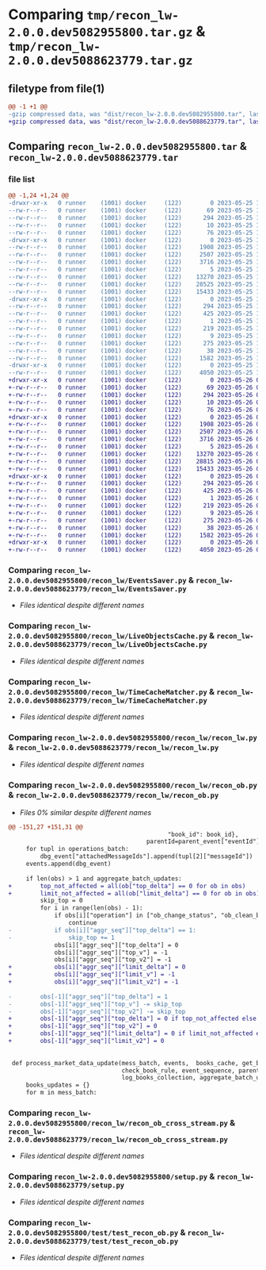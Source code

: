 # Comparing `tmp/recon_lw-2.0.0.dev5082955800.tar.gz` & `tmp/recon_lw-2.0.0.dev5088623779.tar.gz`

## filetype from file(1)

```diff
@@ -1 +1 @@
-gzip compressed data, was "dist/recon_lw-2.0.0.dev5082955800.tar", last modified: Thu May 25 17:43:40 2023, max compression
+gzip compressed data, was "dist/recon_lw-2.0.0.dev5088623779.tar", last modified: Fri May 26 08:07:28 2023, max compression
```

## Comparing `recon_lw-2.0.0.dev5082955800.tar` & `recon_lw-2.0.0.dev5088623779.tar`

### file list

```diff
@@ -1,24 +1,24 @@
-drwxr-xr-x   0 runner    (1001) docker     (122)        0 2023-05-25 17:43:40.000000 recon_lw-2.0.0.dev5082955800/
--rw-r--r--   0 runner    (1001) docker     (122)       69 2023-05-25 17:42:44.000000 recon_lw-2.0.0.dev5082955800/MANIFEST.in
--rw-r--r--   0 runner    (1001) docker     (122)      294 2023-05-25 17:43:40.000000 recon_lw-2.0.0.dev5082955800/PKG-INFO
--rw-r--r--   0 runner    (1001) docker     (122)       10 2023-05-25 17:42:44.000000 recon_lw-2.0.0.dev5082955800/README.md
--rw-r--r--   0 runner    (1001) docker     (122)       76 2023-05-25 17:43:14.000000 recon_lw-2.0.0.dev5082955800/package_info.json
-drwxr-xr-x   0 runner    (1001) docker     (122)        0 2023-05-25 17:43:40.000000 recon_lw-2.0.0.dev5082955800/recon_lw/
--rw-r--r--   0 runner    (1001) docker     (122)     1908 2023-05-25 17:42:44.000000 recon_lw-2.0.0.dev5082955800/recon_lw/EventsSaver.py
--rw-r--r--   0 runner    (1001) docker     (122)     2507 2023-05-25 17:42:44.000000 recon_lw-2.0.0.dev5082955800/recon_lw/LiveObjectsCache.py
--rw-r--r--   0 runner    (1001) docker     (122)     3716 2023-05-25 17:42:44.000000 recon_lw-2.0.0.dev5082955800/recon_lw/TimeCacheMatcher.py
--rw-r--r--   0 runner    (1001) docker     (122)        5 2023-05-25 17:42:44.000000 recon_lw-2.0.0.dev5082955800/recon_lw/__init__.py
--rw-r--r--   0 runner    (1001) docker     (122)    13270 2023-05-25 17:42:44.000000 recon_lw-2.0.0.dev5082955800/recon_lw/recon_lw.py
--rw-r--r--   0 runner    (1001) docker     (122)    28525 2023-05-25 17:42:44.000000 recon_lw-2.0.0.dev5082955800/recon_lw/recon_ob.py
--rw-r--r--   0 runner    (1001) docker     (122)    15433 2023-05-25 17:42:44.000000 recon_lw-2.0.0.dev5082955800/recon_lw/recon_ob_cross_stream.py
-drwxr-xr-x   0 runner    (1001) docker     (122)        0 2023-05-25 17:43:40.000000 recon_lw-2.0.0.dev5082955800/recon_lw.egg-info/
--rw-r--r--   0 runner    (1001) docker     (122)      294 2023-05-25 17:43:40.000000 recon_lw-2.0.0.dev5082955800/recon_lw.egg-info/PKG-INFO
--rw-r--r--   0 runner    (1001) docker     (122)      425 2023-05-25 17:43:40.000000 recon_lw-2.0.0.dev5082955800/recon_lw.egg-info/SOURCES.txt
--rw-r--r--   0 runner    (1001) docker     (122)        1 2023-05-25 17:43:40.000000 recon_lw-2.0.0.dev5082955800/recon_lw.egg-info/dependency_links.txt
--rw-r--r--   0 runner    (1001) docker     (122)      219 2023-05-25 17:43:40.000000 recon_lw-2.0.0.dev5082955800/recon_lw.egg-info/requires.txt
--rw-r--r--   0 runner    (1001) docker     (122)        9 2023-05-25 17:43:40.000000 recon_lw-2.0.0.dev5082955800/recon_lw.egg-info/top_level.txt
--rw-r--r--   0 runner    (1001) docker     (122)      275 2023-05-25 17:42:44.000000 recon_lw-2.0.0.dev5082955800/requirements.txt
--rw-r--r--   0 runner    (1001) docker     (122)       38 2023-05-25 17:43:40.000000 recon_lw-2.0.0.dev5082955800/setup.cfg
--rw-r--r--   0 runner    (1001) docker     (122)     1582 2023-05-25 17:42:44.000000 recon_lw-2.0.0.dev5082955800/setup.py
-drwxr-xr-x   0 runner    (1001) docker     (122)        0 2023-05-25 17:43:40.000000 recon_lw-2.0.0.dev5082955800/test/
--rw-r--r--   0 runner    (1001) docker     (122)     4050 2023-05-25 17:42:44.000000 recon_lw-2.0.0.dev5082955800/test/test_recon_ob.py
+drwxr-xr-x   0 runner    (1001) docker     (122)        0 2023-05-26 08:07:28.000000 recon_lw-2.0.0.dev5088623779/
+-rw-r--r--   0 runner    (1001) docker     (122)       69 2023-05-26 08:06:33.000000 recon_lw-2.0.0.dev5088623779/MANIFEST.in
+-rw-r--r--   0 runner    (1001) docker     (122)      294 2023-05-26 08:07:28.000000 recon_lw-2.0.0.dev5088623779/PKG-INFO
+-rw-r--r--   0 runner    (1001) docker     (122)       10 2023-05-26 08:06:33.000000 recon_lw-2.0.0.dev5088623779/README.md
+-rw-r--r--   0 runner    (1001) docker     (122)       76 2023-05-26 08:07:02.000000 recon_lw-2.0.0.dev5088623779/package_info.json
+drwxr-xr-x   0 runner    (1001) docker     (122)        0 2023-05-26 08:07:28.000000 recon_lw-2.0.0.dev5088623779/recon_lw/
+-rw-r--r--   0 runner    (1001) docker     (122)     1908 2023-05-26 08:06:33.000000 recon_lw-2.0.0.dev5088623779/recon_lw/EventsSaver.py
+-rw-r--r--   0 runner    (1001) docker     (122)     2507 2023-05-26 08:06:33.000000 recon_lw-2.0.0.dev5088623779/recon_lw/LiveObjectsCache.py
+-rw-r--r--   0 runner    (1001) docker     (122)     3716 2023-05-26 08:06:33.000000 recon_lw-2.0.0.dev5088623779/recon_lw/TimeCacheMatcher.py
+-rw-r--r--   0 runner    (1001) docker     (122)        5 2023-05-26 08:06:33.000000 recon_lw-2.0.0.dev5088623779/recon_lw/__init__.py
+-rw-r--r--   0 runner    (1001) docker     (122)    13270 2023-05-26 08:06:33.000000 recon_lw-2.0.0.dev5088623779/recon_lw/recon_lw.py
+-rw-r--r--   0 runner    (1001) docker     (122)    28815 2023-05-26 08:06:33.000000 recon_lw-2.0.0.dev5088623779/recon_lw/recon_ob.py
+-rw-r--r--   0 runner    (1001) docker     (122)    15433 2023-05-26 08:06:33.000000 recon_lw-2.0.0.dev5088623779/recon_lw/recon_ob_cross_stream.py
+drwxr-xr-x   0 runner    (1001) docker     (122)        0 2023-05-26 08:07:28.000000 recon_lw-2.0.0.dev5088623779/recon_lw.egg-info/
+-rw-r--r--   0 runner    (1001) docker     (122)      294 2023-05-26 08:07:28.000000 recon_lw-2.0.0.dev5088623779/recon_lw.egg-info/PKG-INFO
+-rw-r--r--   0 runner    (1001) docker     (122)      425 2023-05-26 08:07:28.000000 recon_lw-2.0.0.dev5088623779/recon_lw.egg-info/SOURCES.txt
+-rw-r--r--   0 runner    (1001) docker     (122)        1 2023-05-26 08:07:28.000000 recon_lw-2.0.0.dev5088623779/recon_lw.egg-info/dependency_links.txt
+-rw-r--r--   0 runner    (1001) docker     (122)      219 2023-05-26 08:07:28.000000 recon_lw-2.0.0.dev5088623779/recon_lw.egg-info/requires.txt
+-rw-r--r--   0 runner    (1001) docker     (122)        9 2023-05-26 08:07:28.000000 recon_lw-2.0.0.dev5088623779/recon_lw.egg-info/top_level.txt
+-rw-r--r--   0 runner    (1001) docker     (122)      275 2023-05-26 08:06:33.000000 recon_lw-2.0.0.dev5088623779/requirements.txt
+-rw-r--r--   0 runner    (1001) docker     (122)       38 2023-05-26 08:07:28.000000 recon_lw-2.0.0.dev5088623779/setup.cfg
+-rw-r--r--   0 runner    (1001) docker     (122)     1582 2023-05-26 08:06:33.000000 recon_lw-2.0.0.dev5088623779/setup.py
+drwxr-xr-x   0 runner    (1001) docker     (122)        0 2023-05-26 08:07:28.000000 recon_lw-2.0.0.dev5088623779/test/
+-rw-r--r--   0 runner    (1001) docker     (122)     4050 2023-05-26 08:06:33.000000 recon_lw-2.0.0.dev5088623779/test/test_recon_ob.py
```

### Comparing `recon_lw-2.0.0.dev5082955800/recon_lw/EventsSaver.py` & `recon_lw-2.0.0.dev5088623779/recon_lw/EventsSaver.py`

 * *Files identical despite different names*

### Comparing `recon_lw-2.0.0.dev5082955800/recon_lw/LiveObjectsCache.py` & `recon_lw-2.0.0.dev5088623779/recon_lw/LiveObjectsCache.py`

 * *Files identical despite different names*

### Comparing `recon_lw-2.0.0.dev5082955800/recon_lw/TimeCacheMatcher.py` & `recon_lw-2.0.0.dev5088623779/recon_lw/TimeCacheMatcher.py`

 * *Files identical despite different names*

### Comparing `recon_lw-2.0.0.dev5082955800/recon_lw/recon_lw.py` & `recon_lw-2.0.0.dev5088623779/recon_lw/recon_lw.py`

 * *Files identical despite different names*

### Comparing `recon_lw-2.0.0.dev5082955800/recon_lw/recon_ob.py` & `recon_lw-2.0.0.dev5088623779/recon_lw/recon_ob.py`

 * *Files 0% similar despite different names*

```diff
@@ -151,27 +151,31 @@
                                             "book_id": book_id},
                                       parentId=parent_event["eventId"])
     for tupl in operations_batch:
         dbg_event["attachedMessageIds"].append(tupl[2]["messageId"])
     events.append(dbg_event)
 
     if len(obs) > 1 and aggregate_batch_updates:
+        top_not_affected = all(ob["top_delta"] == 0 for ob in obs)
+        limit_not_affected = all(ob["limit_delta"] == 0 for ob in obs)
         skip_top = 0
         for i in range(len(obs) - 1):
             if obs[i]["operation"] in ["ob_change_status", "ob_clean_book", "ob_aggr_clean_book", "ob_top_clean_book"]:
                 continue
-            if obs[i]["aggr_seq"]["top_delta"] == 1:
-                skip_top += 1
             obs[i]["aggr_seq"]["top_delta"] = 0
             obs[i]["aggr_seq"]["top_v"] = -1
             obs[i]["aggr_seq"]["top_v2"] = -1
+            obs[i]["aggr_seq"]["limit_delta"] = 0
+            obs[i]["aggr_seq"]["limit_v"] = -1
+            obs[i]["aggr_seq"]["limit_v2"] = -1
 
-        obs[-1]["aggr_seq"]["top_delta"] = 1
-        obs[-1]["aggr_seq"]["top_v"] -= skip_top
-        obs[-1]["aggr_seq"]["top_v2"] -= skip_top
+        obs[-1]["aggr_seq"]["top_delta"] = 0 if top_not_affected else 1
+        obs[-1]["aggr_seq"]["top_v2"] = 0
+        obs[-1]["aggr_seq"]["limit_delta"] = 0 if limit_not_affected else 1
+        obs[-1]["aggr_seq"]["limit_v2"] = 0
 
 
 def process_market_data_update(mess_batch, events,  books_cache, get_book_id_func ,update_book_rule,
                                check_book_rule, event_sequence, parent_event, initial_book_params, log_books_filter,
                                log_books_collection, aggregate_batch_updates):
     books_updates = {}
     for m in mess_batch:
```

### Comparing `recon_lw-2.0.0.dev5082955800/recon_lw/recon_ob_cross_stream.py` & `recon_lw-2.0.0.dev5088623779/recon_lw/recon_ob_cross_stream.py`

 * *Files identical despite different names*

### Comparing `recon_lw-2.0.0.dev5082955800/setup.py` & `recon_lw-2.0.0.dev5088623779/setup.py`

 * *Files identical despite different names*

### Comparing `recon_lw-2.0.0.dev5082955800/test/test_recon_ob.py` & `recon_lw-2.0.0.dev5088623779/test/test_recon_ob.py`

 * *Files identical despite different names*

